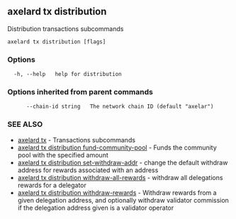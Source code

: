 ## axelard tx distribution

Distribution transactions subcommands

```
axelard tx distribution [flags]
```

### Options

```
  -h, --help   help for distribution
```

### Options inherited from parent commands

```
      --chain-id string   The network chain ID (default "axelar")
```

### SEE ALSO

- [axelard tx](axelard_tx.md)	 - Transactions subcommands
- [axelard tx distribution fund-community-pool](axelard_tx_distribution_fund-community-pool.md)	 - Funds the community pool with the specified amount
- [axelard tx distribution set-withdraw-addr](axelard_tx_distribution_set-withdraw-addr.md)	 - change the default withdraw address for rewards associated with an address
- [axelard tx distribution withdraw-all-rewards](axelard_tx_distribution_withdraw-all-rewards.md)	 - withdraw all delegations rewards for a delegator
- [axelard tx distribution withdraw-rewards](axelard_tx_distribution_withdraw-rewards.md)	 - Withdraw rewards from a given delegation address, and optionally withdraw validator commission if the delegation address given is a validator operator
